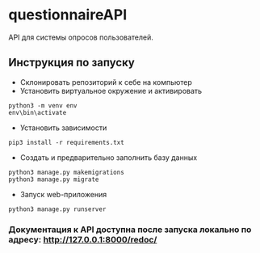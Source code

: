 # questionnaireAPI
API для системы опросов пользователей.


## Инструкция по запуску
  - Склонировать репозиторий к себе на компьютер
  - Установить виртуальное окружение и активировать
```shell
python3 -m venv env
env\bin\activate
```
  - Установить зависимости
```shell
pip3 install -r requirements.txt
```
  - Создать и предварительно заполнить базу данных
```shell
python3 manage.py makemigrations
python3 manage.py migrate
```
  - Запуск web-приложения
```
python3 manage.py runserver
```

### Документация к API доступна после запуска локально по адресу: http://127.0.0.1:8000/redoc/

